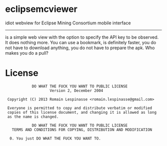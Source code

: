 eclipsemcviewer
===============

idiot webview for Eclipse Mining Consortium mobile interface

---

is a simple web view with the option to specify the API key to be observed. 
It does nothing more. 
You can use a bookmark, is definitely faster, you do not have to download anything, you do not have to prepare the apk. Who makes you do a pull?

License
=========

```
            DO WHAT THE FUCK YOU WANT TO PUBLIC LICENSE
                    Version 2, December 2004

 Copyright (C) 2013 Romain Lespinasse <romain.lespinasse@gmail.com>

 Everyone is permitted to copy and distribute verbatim or modified
 copies of this license document, and changing it is allowed as long
 as the name is changed.

            DO WHAT THE FUCK YOU WANT TO PUBLIC LICENSE
   TERMS AND CONDITIONS FOR COPYING, DISTRIBUTION AND MODIFICATION

  0. You just DO WHAT THE FUCK YOU WANT TO.
```
